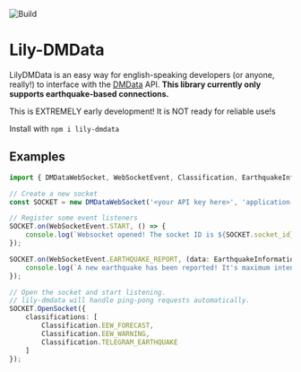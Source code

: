 ![Build](https://github.com/okawaffles/lily-dmdata/actions/workflows/build.yml/badge.svg)
# Lily-DMData
LilyDMData is an easy way for english-speaking developers (or anyone, really!) to interface with the [DMData](https://dmdata.jp) API.
**This library currently only supports earthquake-based connections.**

This is EXTREMELY early development! It is NOT ready for reliable use!s

Install with `npm i lily-dmdata`

## Examples

```ts
import { DMDataWebSocket, WebSocketEvent, Classification, EarthquakeInformationSchema } from 'lily-dmdata';

// Create a new socket
const SOCKET = new DMDataWebSocket('<your API key here>', 'application-name');

// Register some event listeners
SOCKET.on(WebSocketEvent.START, () => {
    console.log(`Websocket opened! The socket ID is ${SOCKET.socket_id}`);
});

SOCKET.on(WebSocketEvent.EARTHQUAKE_REPORT, (data: EarthquakeInformationSchema) => {
    console.log(`A new earthquake has been reported! It's maximum intensity was ${data.maxInt}.`);
});

// Open the socket and start listening.
// lily-dmdata will handle ping-pong requests automatically.
SOCKET.OpenSocket({
    classifications: [
        Classification.EEW_FORECAST,
        Classification.EEW_WARNING,
        Classification.TELEGRAM_EARTHQUAKE
    ]
});
```